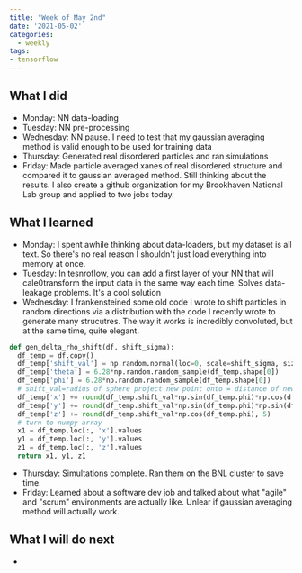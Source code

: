 ```yaml
---
title: "Week of May 2nd"
date: '2021-05-02'
categories:
  - weekly
tags:
- tensorflow
---
```


## What I did
- Monday: NN data-loading
- Tuesday: NN pre-processing
- Wednesday: NN pause. I need to test that my gaussian averaging method is valid enough to be used for training data
- Thursday: Generated real disordered particles and ran simulations
- Friday: Made particle averaged xanes of real disordered structure and compared it to gaussian averaged method. Still thinking about the results. I also create a github organization for my Brookhaven National Lab group and applied to two jobs today. 

## What I learned
- Monday: I spent awhile thinking about data-loaders, but my dataset is all text. So there's no real reason I shouldn't just load everything into memory at once.
- Tuesday: In tesnroflow, you can add a first layer of your NN that will cale0transform the input data in the same way each time. Solves data-leakage problems. It's a cool solution
- Wednesday: I frankensteined some old code I wrote to shift particles in random directions via a distribution with the code I recently wrote to generate many strucutres. The way it works is incredibly convoluted, but at the same time, quite elegant. 

```python
def gen_delta_rho_shift(df, shift_sigma):
  df_temp = df.copy()
  df_temp['shift_val'] = np.random.normal(loc=0, scale=shift_sigma, size=df_temp.shape[0])
  df_temp['theta'] = 6.28*np.random.random_sample(df_temp.shape[0])
  df_temp['phi'] = 6.28*np.random.random_sample(df_temp.shape[0])
  # shift_val=radius of sphere project new point onto = distance of new disordered atom from original location
  df_temp['x'] += round(df_temp.shift_val*np.sin(df_temp.phi)*np.cos(df_temp.theta), 5)
  df_temp['y'] += round(df_temp.shift_val*np.sin(df_temp.phi)*np.sin(df_temp.theta), 5)
  df_temp['z'] += round(df_temp.shift_val*np.cos(df_temp.phi), 5)
  # turn to numpy array
  x1 = df_temp.loc[:, 'x'].values
  y1 = df_temp.loc[:, 'y'].values
  z1 = df_temp.loc[:, 'z'].values
  return x1, y1, z1
```
- Thursday: Simultations complete. Ran them on the BNL cluster to save time.
- Friday: Learned about a software dev job and talked about what "agile" and "scrum" environments are actually like. Unlear if gaussian averaging method will actually work.

## What I will do next
- 